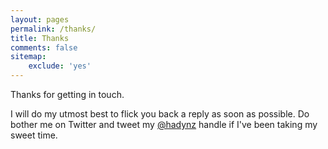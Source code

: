 ```yaml
---
layout: pages
permalink: /thanks/
title: Thanks
comments: false
sitemap:
    exclude: 'yes'
---
```

Thanks for getting in touch.

I will do my utmost best to flick you back a reply as soon as possible. Do bother me on Twitter and tweet my 
[@hadynz](http://twitter.com/hadynz) handle if I've been taking my sweet time.